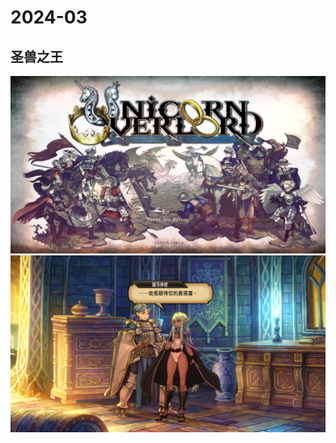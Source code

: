 # 2024-03
## 圣兽之王   
![](https://raw.githubusercontent.com/zqisme/picx-images-hosting/master/20240317/%E8%81%96%E7%8D%B8%E4%B9%8B%E7%8E%8B_2024-03-17_01-26-54.4qr2srumi3.webp)
![](https://raw.githubusercontent.com/zqisme/picx-images-hosting/master/20240317/%E8%81%96%E7%8D%B8%E4%B9%8B%E7%8E%8B_2024-03-16_02-07-34.51dwlwzqqb.webp)